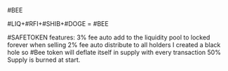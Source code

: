 #BEE

#LIQ+#RFI+#SHIB+#DOGE = #BEE

#SAFETOKEN features:
3% fee auto add to the liquidity pool to locked forever when selling
2% fee auto distribute to all holders
I created a black hole so #Bee token will deflate itself in supply with every transaction
50% Supply is burned at start.
